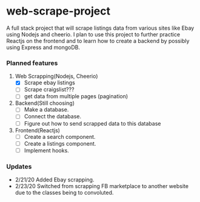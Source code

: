 # web-scrape-project
A full stack project that will scrape listings data from various sites like Ebay using Nodejs and cheerio. I plan to use this project to further practice Reactjs on the frontend and to learn how to create a backend by possibly using Express and mongoDB.


### Planned features
 1. Web Scrapping(Nodejs, Cheerio)
    * [x] Scrape ebay listings
    * [ ] Scrape craigslist???
    * [ ] get data from multiple pages (pagination)
 2. Backend(Still choosing)
    * [ ] Make a database.
    * [ ] Connect the database.
    * [ ] Figure out how to send scrapped data to this database
 3. Frontend(Reactjs)
    * [ ] Create a search component.
    * [ ] Create a listings component.
    * [ ] Implement hooks.

### Updates
- 2/21/20 Added Ebay scrapping.
- 2/23/20 Switched from scrapping FB marketplace to another website due to the classes being to convoluted.
